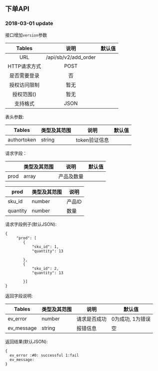 ## 下单API

### 2018-03-01 update

接口增加`version`参数


|  Tables  |          说明          | 默认值  |
| :------: | :------------------: | :--: |
|   URL    | /api/sb/v2/add_order |      |
| HTTP请求方式 |         POST         |      |
|  是否需要登录  |          否           |      |
|  授权访问限制  |          暂无          |      |
|  授权范围()  |          暂无          |      |
|   支持格式   |         JSON         |      |


表头参数:

| Tables      | 类型及其范围 | 说明        | 默认值  |
| ----------- | ------ | --------- | ---- |
| authortoken | string | token验证信息 |      |


请求字段：

|      | 类型及其范围 | 说明    | 默认值  |
| -------- | ------ | ----- | ---- |
| prod     | array  | 产品及数量 |      |

| prod     | 类型及其范围 | 说明   |
| -------- | ------ | ---- |
| sku_id   | number | 产品ID |
| quantity | number | 数量   |


请求字段例子(默认JSON):
``` 
{
     "prod": [
      	{
      		"sku_id": 1,
      		"quantity": 13
      		
      	},
      	{
      		"sku_id": 2,
      		"quantity": 13
      		
      	}]
}
```


返回字段说明:

| Tables     | 类型及其范围 | 说明     | 默认值        |
| ---------- | ------ | ------ | ---------- |
| ev_error   | number | 请求是否成功 | 0为成功, 1为错误 |
| ev_message | string | 报错信息   | 空          |



返回结果(默认JSON):
```
{
  ev_error :#0: successful 1:fail
  ev_message:
}
```
